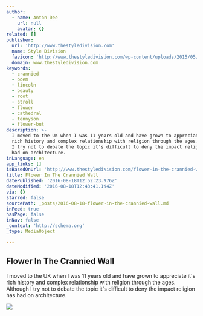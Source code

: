 ```yaml
---
author:
  - name: Anton Dee
    url: null
    avatar: {}
related: []
publisher:
  url: 'http://www.thestyledivision.com'
  name: Style Division
  favicon: 'http://www.thestyledivision.com/wp-content/uploads/2015/05/favicon2-copy.png'
  domain: www.thestyledivision.com
keywords:
  - crannied
  - poem
  - lincoln
  - beauty
  - root
  - stroll
  - flower
  - cathedral
  - tennyson
  - flower-but
description: >-
  I moved to the UK when I was 11 years old and have grown to appreciate it's
  rich history and complex relationship with religion through the ages. Although
  I try not to debate the topic it's difficult to deny the impact religion has
  had on architecture.
inLanguage: en
app_links: []
isBasedOnUrl: 'http://www.thestyledivision.com/flower-in-the-crannied-wall'
title: Flower In The Crannied Wall
datePublished: '2016-08-18T12:52:23.976Z'
dateModified: '2016-08-18T12:43:41.194Z'
via: {}
starred: false
sourcePath: _posts/2016-08-18-flower-in-the-crannied-wall.md
inFeed: true
hasPage: false
inNav: false
_context: 'http://schema.org'
_type: MediaObject

---
```

<article style=""><h1>Flower In The Crannied Wall</h1><p>I moved to the UK when I was 11 years old and have grown to appreciate it's rich history and complex relationship with religion through the ages. Although I try not to debate the topic it's difficult to deny the impact religion has had on architecture.</p><img src="http://www.thestyledivision.com/wp-content/uploads/2016/04/infinities-lookbook-flower-crannied-wall-lincoln-leeds.jpg" /></article>